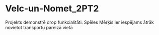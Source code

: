 # Velc-un-Nomet_2PT2
Projekts demonstrē drop funkcialitāti. Spēles Mērķis ier iespējams ātrāk novietot transportu pareizā vietā
